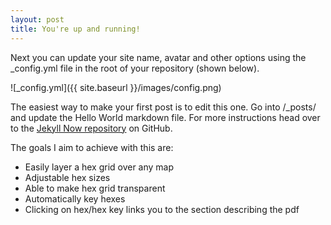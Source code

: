 ```yaml
---
layout: post
title: You're up and running!
---
```


Next you can update your site name, avatar and other options using the _config.yml file in the root of your repository (shown below).

![_config.yml]({{ site.baseurl }}/images/config.png)

The easiest way to make your first post is to edit this one. Go into /_posts/ and update the Hello World markdown file. For more instructions head over to the [Jekyll Now repository](https://github.com/barryclark/jekyll-now) on GitHub.

The goals I aim to achieve with this are:
* Easily layer a hex grid over any map
* Adjustable hex sizes
* Able to make hex grid transparent
* Automatically key hexes
* Clicking on hex/hex key links you to the section describing the pdf
